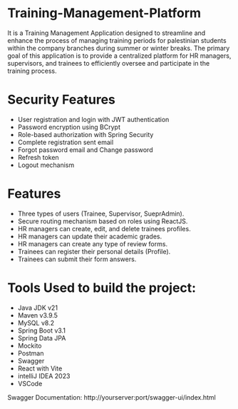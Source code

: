 # Training-Management-Platform
It is a Training Management Application designed to streamline and enhance the process of managing training periods for palestinian students within the company branches during summer or winter breaks.
The primary goal of this application is to provide a centralized platform for HR managers, supervisors, and trainees to efficiently oversee and participate in the training process.


# Security Features
- User registration and login with JWT authentication
- Password encryption using BCrypt
- Role-based authorization with Spring Security
- Complete registration sent email
- Forgot password email and Change password
- Refresh token
- Logout mechanism

# Features
- Three types of users (Trainee, Supervisor, SueprAdmin).
- Secure routing mechanism based on roles using ReactJS.
- HR managers can create, edit, and delete trainees profiles.
- HR managers can update their academic grades.
- HR managers can create any type of review forms.
- Trainees can register their personal details (Profile).
- Trainees can submit their form answers.

# Tools Used to build the project: 
- Java JDK v21
- Maven v3.9.5
- MySQL v8.2
- Spring Boot v3.1
- Spring Data JPA
- Mockito 
- Postman
- Swagger 
- React with Vite
- intelliJ IDEA 2023
- VSCode


Swagger Documentation: http://yourserver:port/swagger-ui/index.html
